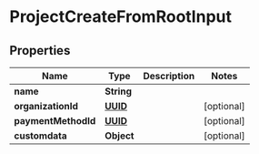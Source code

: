 
# ProjectCreateFromRootInput

## Properties
Name | Type | Description | Notes
------------ | ------------- | ------------- | -------------
**name** | **String** |  | 
**organizationId** | [**UUID**](UUID.md) |  |  [optional]
**paymentMethodId** | [**UUID**](UUID.md) |  |  [optional]
**customdata** | **Object** |  |  [optional]



